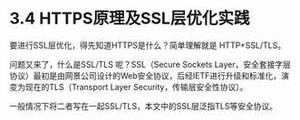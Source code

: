 # 3.4 HTTPS原理及SSL层优化实践

要进行SSL层优化，得先知道HTTPS是什么？简单理解就是 HTTP+SSL/TLS。

问题又来了，什么是SSL/TLS 呢？SSL（Secure Sockets Layer，安全套接字层协议）最初是由网景公司设计的Web安全协议，后经IETF进行升级和标准化，演变为现在的TLS（Transport Layer Security，传输层安全性协议）。

一般情况下将二者写在一起SSL/TLS，本文中的SSL层泛指TLS等安全协议。
